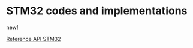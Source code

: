 # STM32 codes and implementations

new!


[Reference API STM32](http://www.disca.upv.es/aperles/arm_cortex_m3/curset/STM32F4xx_DSP_StdPeriph_Lib_V1.0.1/html/modules.html)
